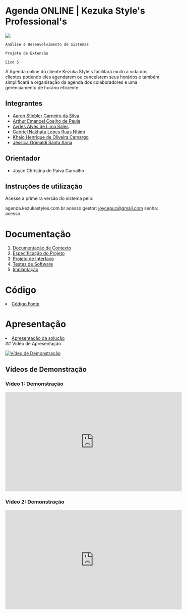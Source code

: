 # Agenda ONLINE | Kezuka Style's Professional's

<img src="https://github.com/ICEI-PUC-Minas-PMV-ADS/pmv-ads-2024-1-e5-proj-empext-t6-kezuka-styles-agenda/assets/86859418/f5125b23-fc90-41b6-8a69-10a92c2de598"></img>

`Análise e Desenvolvimento de Sistemas`

`Projeto de Extensão`

`Eixo 5`

A Agenda online do cliente Kezuka Style's facilitará muito a vida dos clientes podendo eles agendarem ou cancelarem seus horários e também simplificará a organização da agenda dos colaboradores e uma gerenciamento de horário eficiente.

## Integrantes

* [Aaron Stiebler Carneiro da Silva](https://github.com/euaaron)
* [Arthur Emanoel Coelho de Paula](https://github.com/ArthurCoelho25)
* [Ayrles Alves de Lima Sales](https://github.com/Ayrlesales)
* [Gabriel Nakhata Lopes Ruas Nhimi](https://github.com/gabrielnakhata)
* [Khaio Henrique de Oliveira Camargo](https://github.com/khaiocamargos)
* [Jéssica Grimaldi Santa Anna](https://github.com/jessicagrimaldi )

## Orientador

* Joyce Christina de Paiva Carvalho

## Instruções de utilização

Acesse a primeira versão do sistema pelo:

agenda.kezukastyles.com.br
acesso gestor: joycepuc@gmail.com
senha: acesso

# Documentação

<ol>
<li><a href="documentos/01-Documentação de Contexto.md"> Documentação de Contexto</a></li>
<li><a href="documentos/02-Especificação do Projeto.md"> Especificação do Projeto</a></li>
<li><a href="documentos/03-Projeto de Interface.md"> Projeto de Interface</a></li>
<li><a href="documentos/04-Testes de Software.md"> Testes de Software</a></li>
<li><a href="documentos/05-Implantação.md"> Implantação</a></li>
</ol>

# Código

<li><a href="src/README.md"> Código Fonte</a></li>

# Apresentação

<li><a href="presentation/README.md"> Apresentação da solução</a></li>
## Vídeo de Apresentação

[![Vídeo de Demonstração](https://img.youtube.com/vi/CLZ1HaTo9ko/0.jpg)](https://www.youtube.com/watch?v=CLZ1HaTo9ko&t=553s)

## Vídeos de Demonstração

### Vídeo 1: Demonstração

<iframe width="560" height="315" src="https://www.youtube.com/embed/CLZ1HaTo9ko?start=553" frameborder="0" allow="accelerometer; autoplay; clipboard-write; encrypted-media; gyroscope; picture-in-picture" allowfullscreen></iframe>

### Vídeo 2: Demonstração

<iframe width="560" height="315" src="https://www.youtube.com/embed/2NXE7y_LTIA" frameborder="0" allow="accelerometer; autoplay; clipboard-write; encrypted-media; gyroscope; picture-in-picture" allowfullscreen></iframe>

